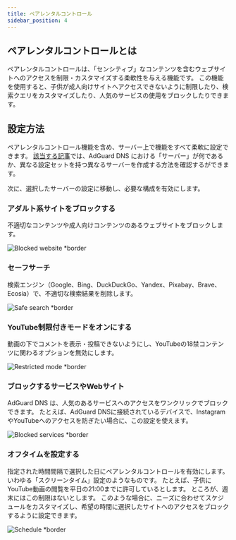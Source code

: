 ```yaml
---
title: ペアレンタルコントロール
sidebar_position: 4
---
```


## ペアレンタルコントロールとは

ペアレンタルコントロールは、「センシティブ」なコンテンツを含むウェブサイトへのアクセスを制限・カスタマイズする柔軟性を与える機能です。  この機能を使用すると、子供が成人向けサイトへアクセスできないように制限したり、検索クエリをカスタマイズしたり、人気のサービスの使用をブロックしたりできます。

## 設定方法

ペアレンタルコントロール機能を含め、サーバー上で機能をすべて柔軟に設定できます。 [該当する記事](private-dns/server-and-settings/server-and-settings.md)では、AdGuard DNS における「サーバー」が何であるか、異なる設定セットを持つ異なるサーバーを作成する方法を確認するができます。

次に、選択したサーバーの設定に移動し、必要な構成を有効にします。

### アダルト系サイトをブロックする

不適切なコンテンツや成人向けコンテンツのあるウェブサイトをブロックします。

![Blocked website \*border](https://cdn.adtidy.org/content/kb/dns/private/new_dns/parental_control/adult_blocked.png)

### セーフサーチ

検索エンジン（Google、Bing、DuckDuckGo、Yandex、Pixabay、Brave、Ecosia）で、不適切な検索結果を削除します。

![Safe search \*border](https://cdn.adtidy.org/content/kb/dns/private/new_dns/parental_control/porn.png)

### YouTube制限付きモードをオンにする

動画の下でコメントを表示・投稿できないようにし、YouTubeの18禁コンテンツに関わるオプションを無効にします。

![Restricted mode \*border](https://cdn.adtidy.org/content/kb/dns/private/new_dns/parental_control/restricted.png)

### ブロックするサービスやWebサイト

AdGuard DNS は、人気のあるサービスへのアクセスをワンクリックでブロックできます。 たとえば、AdGuard DNSに接続されているデバイスで、InstagramやYouTubeへのアクセスを防ぎたい場合に、この設定を使えます。

![Blocked services \*border](https://cdn.adtidy.org/content/kb/dns/private/new_dns/parental_control/blocked_services.png)

### オフタイムを設定する

指定された時間間隔で選択した日にペアレンタルコントロールを有効にします。いわゆる「スクリーンタイム」設定のようなものです。 たとえば、子供にYouTube動画の閲覧を平日の21:00までに許可しているとします。 ところが、週末にはこの制限はないとします。 このような場合に、ニーズに合わせてスケジュールをカスタマイズし、希望の時間に選択したサイトへのアクセスをブロックするように設定できます。

![Schedule \*border](https://cdn.adtidy.org/content/kb/dns/private/new_dns/parental_control/schedule.png)

